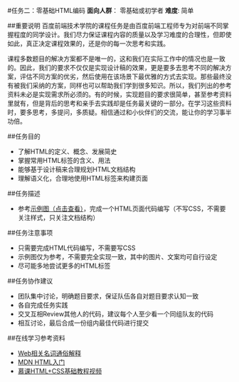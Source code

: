#任务二：零基础HTML编码
**面向人群**：
零基础或初学者
**难度**:
简单

##重要说明
百度前端技术学院的课程任务是由百度前端工程师专为对前端不同掌握程度的同学设计。我们尽力保证课程内容的质量以及学习难度的合理性，但即使如此，真正决定课程效果的，还是你的每一次思考和实践。

课程多数题目的解决方案都不是唯一的，这和我们在实际工作中的情况也是一致的。因此，我们的要求不仅仅是实现设计稿的效果，更是要多去思考不同的解决方案，评估不同方案的优劣，然后使用在该场景下最优雅的方式去实现。那些最终没有被我们采纳的方案，同样也可以帮助我们学到很多知识。所以，我们列出的参考资料未必是实现需求所必须的。有的时候，实现题目的要求很简单，甚至参考资料里就有，但是背后的思考和亲手去实践却是任务最关键的一部分。在学习这些资料时，要多思考，多提问，多质疑。相信通过和小伙伴们的交流，能让你的学习事半功倍。

##任务目的
- 了解HTML的定义、概念、发展简史
- 掌握常用HTML标签的含义、用法
- 能够基于设计稿来合理规划HTML文档结构
- 理解语义化，合理地使用HTML标签来构建页面

##任务描述
- 参考[示例图（点击查看）](http://7xrp04.com1.z0.glb.clouddn.com/task_1_1_1.jpg)，完成一个HTML页面代码编写（不写CSS，不需要关注样式，只关注文档结构）

##任务注意事项
- 只需要完成HTML代码编写，不需要写CSS
- 示例图仅为参考，不需要完全实现一致，其中的图片、文案均可自行设定
- 尽可能多地尝试更多的HTML标签

##任务协作建议
- 团队集中讨论，明确题目要求，保证队伍各自对题目要求认知一致
- 各自完成任务实践
- 交叉互相Review其他人的代码，建议每个人至少看一个同组队友的代码
- 相互讨论，最后合成一份组内最佳代码进行提交

##在线学习参考资料
- [Web相关名词通俗解释](https://www.zhihu.com/question/22689579)
- [MDN HTML入门](https://www.zhihu.com/question/22689579)
- [慕课HTML+CSS基础教程视频](https://www.zhihu.com/question/22689579)